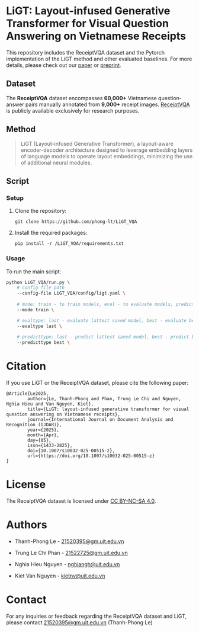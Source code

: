 # LiGT: Layout-infused Generative Transformer for Visual Question Answering on Vietnamese Receipts

This repository includes the ReceiptVQA dataset and the Pytorch implementation of the LiGT method and other evaluated baselines. For more details, please check out our [paper](https://link.springer.com/article/10.1007/s10032-025-00515-z) or [preprint](https://arxiv.org/abs/2502.19202).

## Dataset

The **ReceiptVQA** dataset encompasses **60,000+** Vietnamese question-answer pairs manually annotated from **9,000+** receipt images. [ReceiptVQA](https://drive.google.com/drive/folders/1mWTKRWm0FDmw1I200ixIjFzg3ij7wcy-) is publicly available exclusively for research purposes.

## Method

> LiGT (Layout-infused Generative Transformer), a layout-aware encoder-decoder architecture designed to leverage embedding layers of language models to operate layout embeddings, minimizing the use of additional neural modules.

## Script

### Setup

1. Clone the repository:
    ```
    git clone https://github.com/phong-lt/LiGT_VQA
    ```
2. Install the required packages:
    ```
    pip install -r /LiGT_VQA/requirements.txt
    ```

### Usage

To run the main script:
```bash
python LiGT_VQA/run.py \
	# config file path
	--config-file LiGT_VQA/config/ligt.yaml \
 
	# mode: train - to train models, eval - to evaluate models, predict - to predict trained models
	--mode train \

	# evaltype: last - evaluate lattest saved model, best - evaluate best-score saved model 
	--evaltype last \
	
	# predicttype: last - predict lattest saved model, best - predict best-score saved model 
	--predicttype best \
```

# Citation

If you use LiGT or the ReceiptVQA dataset, please cite the following paper:

```
@Article{Le2025,
        author={Le, Thanh-Phong and Phan, Trung Le Chi and Nguyen, Nghia Hieu and Van Nguyen, Kiet},
        title={LiGT: layout-infused generative transformer for visual question answering on Vietnamese receipts},
        journal={International Journal on Document Analysis and Recognition (IJDAR)},
        year={2025},
        month={Apr},
        day={05},
        issn={1433-2825},
        doi={10.1007/s10032-025-00515-z},
        url={https://doi.org/10.1007/s10032-025-00515-z}
}
```

# License

The ReceiptVQA dataset is licensed under [CC BY-NC-SA 4.0](https://creativecommons.org/licenses/by-nc-sa/4.0/).

# Authors

- Thanh-Phong Le - [21520395@gm.uit.edu.vn](mailto:21520395@gm.uit.edu.vn)

- Trung Le Chi Phan - [21522725@gm.uit.edu.vn](mailto:21522725@gm.uit.edu.vn)

- Nghia Hieu Nguyen - [nghiangh@uit.edu.vn](mailto:nghiangh@uit.edu.vn)

- Kiet Van Nguyen - [kietnv@uit.edu.vn](mailto:kietnv@uit.edu.vn)
# Contact

For any inquiries or feedback regarding the ReceiptVQA dataset and LiGT, please contact [21520395@gm.uit.edu.vn](mailto:21520395@gm.uit.edu.vn) (Thanh-Phong Le)